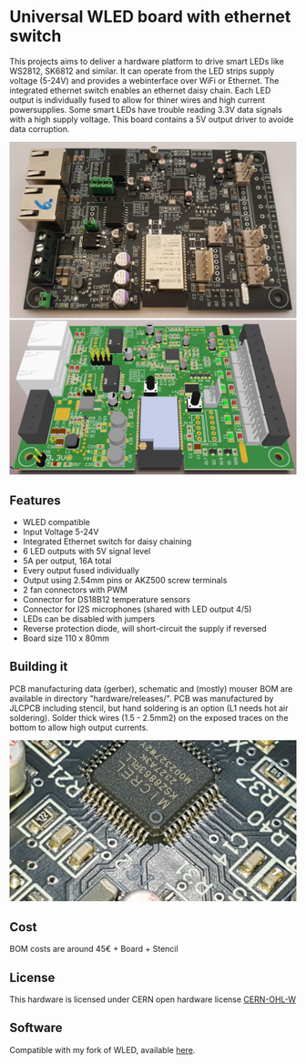 # Universal WLED board with ethernet switch

This projects aims to deliver a hardware platform to drive smart LEDs like WS2812, SK6812 and similar.
It can operate from the LED strips supply voltage (5-24V) and provides a webinterface over WiFi or Ethernet.
The integrated ethernet switch enables an ethernet daisy chain.
Each LED output is individually fused to allow for thiner wires and high current powersupplies.
Some smart LEDs have trouble reading 3.3V data signals with a high supply voltage. This board contains a 5V output driver to avoide data corruption.

![](images/pcb_v2.jpg)
![3D Rendering of the board](images/3drender.png)

## Features
* WLED compatible
* Input Voltage 5-24V
* Integrated Ethernet switch for daisy chaining
* 6 LED outputs with 5V signal level
* 5A per output, 16A total
* Every output fused individually
* Output using 2.54mm pins or AKZ500 screw terminals
* 2 fan connectors with PWM
* Connector for DS18B12 temperature sensors
* Connector for I2S microphones (shared with LED output 4/5)
* LEDs can be disabled with jumpers
* Reverse protection diode, will short-circuit the supply if reversed
* Board size 110 x 80mm

## Building it
PCB manufacturing data (gerber), schematic and (mostly) mouser BOM are available in directory "hardware/releases/". PCB was manufactured by JLCPCB including stencil, but hand soldering is an option (L1 needs hot air soldering).
Solder thick wires (1.5 - 2.5mm2) on the exposed traces on the bottom to allow high output currents.

![](images/ksz8863.jpg)

## Cost
BOM costs are around 45€ + Board + Stencil

## License
This hardware is licensed under CERN open hardware license [CERN-OHL-W](license.txt)

## Software
Compatible with my fork of WLED, available [here](https://github.com/Bauteiltoeter/WLED2/tree/cyberlamp).
